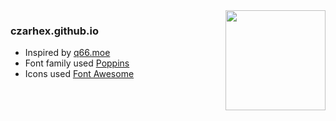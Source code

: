 <img src="https://64.media.tumblr.com/68558cba9ad383390d7701cb93d1a9ba/e46a72eb03e42cef-5e/s1280x1920/f22d19299956b3227c1cb447f59d8a98f902ec26.png" align="right" width="160">
<h3>czarhex.github.io</h3>

- Inspired by [q66.moe](https://q66.moe/)
- Font family used [Poppins](https://fonts.google.com/specimen/Poppins)
- Icons used [Font Awesome](https://fontawesome.com/icons)
